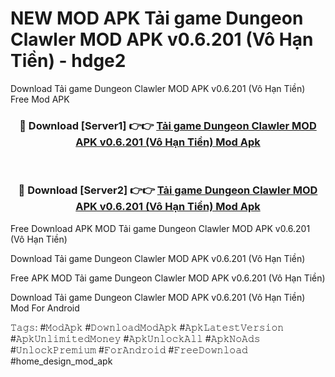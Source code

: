 # NEW MOD APK Tải game Dungeon Clawler MOD APK v0.6.201 (Vô Hạn Tiền) - hdge2
Download Tải game Dungeon Clawler MOD APK v0.6.201 (Vô Hạn Tiền) Free Mod APK

<div align="center">
<h3>🔴 Download [Server1] 👉👉 <a href="https://apk-comot.site?title=Tải_game_Dungeon_Clawler_MOD_APK_v0.6.201_(Vô_Hạn_Tiền)">Tải game Dungeon Clawler MOD APK v0.6.201 (Vô Hạn Tiền) Mod Apk</a></h3><br>

<h3>🔴 Download [Server2] 👉👉 <a href="https://apk-comot.site?title=Tải_game_Dungeon_Clawler_MOD_APK_v0.6.201_(Vô_Hạn_Tiền)">Tải game Dungeon Clawler MOD APK v0.6.201 (Vô Hạn Tiền) Mod Apk</a></h3>
</div>


Free Download APK MOD Tải game Dungeon Clawler MOD APK v0.6.201 (Vô Hạn Tiền)

Download Tải game Dungeon Clawler MOD APK v0.6.201 (Vô Hạn Tiền) 

Free APK MOD Tải game Dungeon Clawler MOD APK v0.6.201 (Vô Hạn Tiền) 

Download Tải game Dungeon Clawler MOD APK v0.6.201 (Vô Hạn Tiền) Mod For Android

𝚃𝚊𝚐𝚜: #𝙼𝚘𝚍𝙰𝚙𝚔 #𝙳𝚘𝚠𝚗𝚕𝚘𝚊𝚍𝙼𝚘𝚍𝙰𝚙𝚔 #𝙰𝚙𝚔𝙻𝚊𝚝𝚎𝚜𝚝𝚅𝚎𝚛𝚜𝚒𝚘𝚗 #𝙰𝚙𝚔𝚄𝚗𝚕𝚒𝚖𝚒𝚝𝚎𝚍𝙼𝚘𝚗𝚎𝚢 #𝙰𝚙𝚔𝚄𝚗𝚕𝚘𝚌𝚔𝙰𝚕𝚕 #𝙰𝚙𝚔𝙽𝚘𝙰𝚍𝚜 #𝚄𝚗𝚕𝚘𝚌𝚔𝙿𝚛𝚎𝚖𝚒𝚞𝚖 #𝙵𝚘𝚛𝙰𝚗𝚍𝚛𝚘𝚒𝚍 #𝙵𝚛𝚎𝚎𝙳𝚘𝚠𝚗𝚕𝚘𝚊𝚍 #home_design_mod_apk